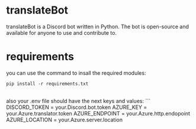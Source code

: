 # translateBot

translateBot is a Discord bot written in Python. The bot is open-source and available for anyone to use and contribute to.

# requirements

you can use the command to insall the required modules:

`pip install -r requirements.txt`

</br>
also your .env file should have the next keys and values:
```
DISCORD_TOKEN = your.Discord.bot.token
AZURE_KEY = your.Azure.translator.token
AZURE_ENDPOINT = your.Azure.http.endopoint
AZURE_LOCATION = your.Azure.server.location
